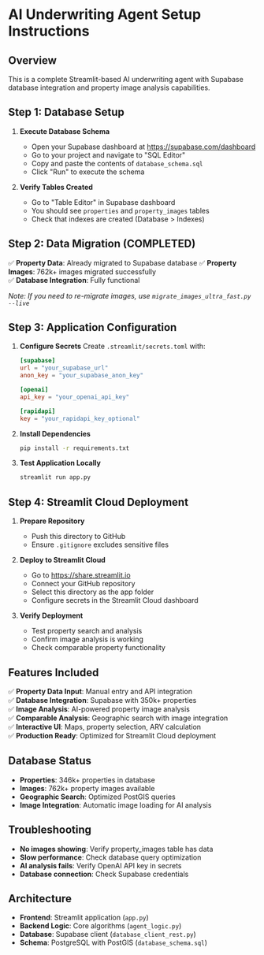 # AI Underwriting Agent Setup Instructions

## Overview
This is a complete Streamlit-based AI underwriting agent with Supabase database integration and property image analysis capabilities.

## Step 1: Database Setup

1. **Execute Database Schema**
   - Open your Supabase dashboard at https://supabase.com/dashboard
   - Go to your project and navigate to "SQL Editor"
   - Copy and paste the contents of `database_schema.sql`
   - Click "Run" to execute the schema

2. **Verify Tables Created**
   - Go to "Table Editor" in Supabase dashboard
   - You should see `properties` and `property_images` tables
   - Check that indexes are created (Database > Indexes)

## Step 2: Data Migration (COMPLETED)

✅ **Property Data**: Already migrated to Supabase database
✅ **Property Images**: 762k+ images migrated successfully  
✅ **Database Integration**: Fully functional

*Note: If you need to re-migrate images, use `migrate_images_ultra_fast.py --live`*

## Step 3: Application Configuration

1. **Configure Secrets**
   Create `.streamlit/secrets.toml` with:
   ```toml
   [supabase]
   url = "your_supabase_url"
   anon_key = "your_supabase_anon_key"

   [openai]
   api_key = "your_openai_api_key"

   [rapidapi]
   key = "your_rapidapi_key_optional"
   ```

2. **Install Dependencies**
   ```bash
   pip install -r requirements.txt
   ```

3. **Test Application Locally**
   ```bash
   streamlit run app.py
   ```

## Step 4: Streamlit Cloud Deployment

1. **Prepare Repository**
   - Push this directory to GitHub
   - Ensure `.gitignore` excludes sensitive files

2. **Deploy to Streamlit Cloud**
   - Go to https://share.streamlit.io
   - Connect your GitHub repository
   - Select this directory as the app folder
   - Configure secrets in the Streamlit Cloud dashboard

3. **Verify Deployment**
   - Test property search and analysis
   - Confirm image analysis is working
   - Check comparable property functionality

## Features Included

✅ **Property Data Input**: Manual entry and API integration  
✅ **Database Integration**: Supabase with 350k+ properties  
✅ **Image Analysis**: AI-powered property image analysis  
✅ **Comparable Analysis**: Geographic search with image integration  
✅ **Interactive UI**: Maps, property selection, ARV calculation  
✅ **Production Ready**: Optimized for Streamlit Cloud deployment  

## Database Status

- **Properties**: 346k+ properties in database
- **Images**: 762k+ property images available  
- **Geographic Search**: Optimized PostGIS queries
- **Image Integration**: Automatic image loading for AI analysis

## Troubleshooting

- **No images showing**: Verify property_images table has data
- **Slow performance**: Check database query optimization
- **AI analysis fails**: Verify OpenAI API key in secrets
- **Database connection**: Check Supabase credentials

## Architecture

- **Frontend**: Streamlit application (`app.py`)
- **Backend Logic**: Core algorithms (`agent_logic.py`) 
- **Database**: Supabase client (`database_client_rest.py`)
- **Schema**: PostgreSQL with PostGIS (`database_schema.sql`)